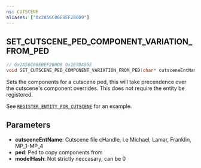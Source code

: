 ```yaml
---
ns: CUTSCENE
aliases: ["0x2A56C06EBEF2B0D9"]
---
```

## SET_CUTSCENE_PED_COMPONENT_VARIATION_FROM_PED

```c
// 0x2A56C06EBEF2B0D9 0x1E7DA95E
void SET_CUTSCENE_PED_COMPONENT_VARIATION_FROM_PED(char* cutsceneEntName, Ped ped, Hash modelHash);
```

Sets the components for a cutscene ped, this will take precendence over the cutscene's component overrides. This does not require the entity be registered.

See [`REGISTER_ENTITY_FOR_CUTSCENE`](#_0xE40C1C56DF95C2E8) for an example.

## Parameters
* **cutsceneEntName**: Cutscene file cHandle, i.e Michael, Lamar, Franklin, MP_1-MP_4
* **ped**: Ped to copy components from
* **modelHash**: Not strictly neccasary, can be 0
